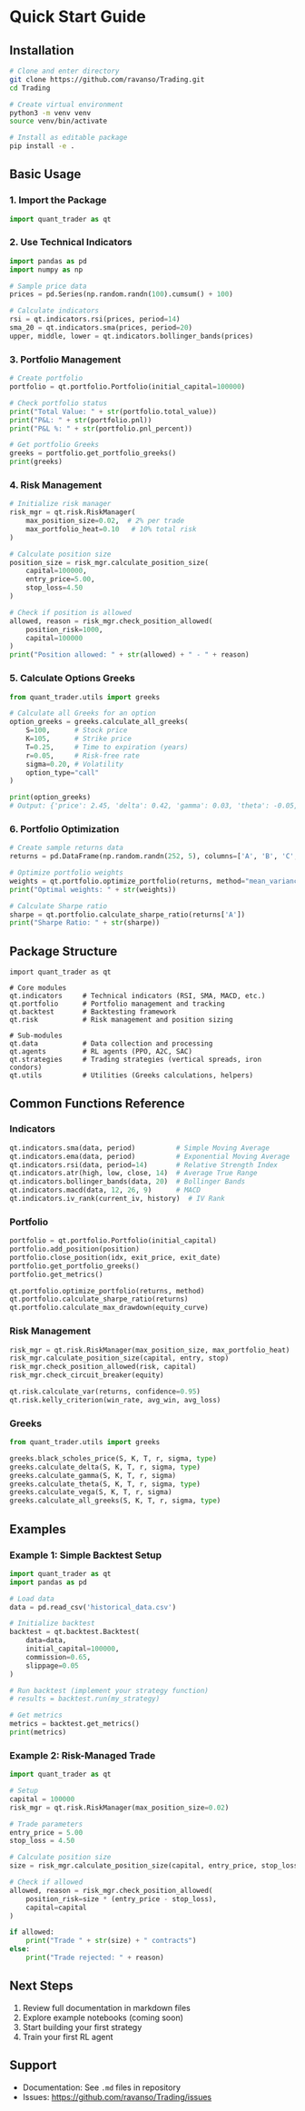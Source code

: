 # Quick Start Guide

## Installation

```bash
# Clone and enter directory
git clone https://github.com/ravanso/Trading.git
cd Trading

# Create virtual environment
python3 -m venv venv
source venv/bin/activate

# Install as editable package
pip install -e .
```

## Basic Usage

### 1. Import the Package
```python
import quant_trader as qt
```

### 2. Use Technical Indicators
```python
import pandas as pd
import numpy as np

# Sample price data
prices = pd.Series(np.random.randn(100).cumsum() + 100)

# Calculate indicators
rsi = qt.indicators.rsi(prices, period=14)
sma_20 = qt.indicators.sma(prices, period=20)
upper, middle, lower = qt.indicators.bollinger_bands(prices)
```

### 3. Portfolio Management
```python
# Create portfolio
portfolio = qt.portfolio.Portfolio(initial_capital=100000)

# Check portfolio status
print("Total Value: " + str(portfolio.total_value))
print("P&L: " + str(portfolio.pnl))
print("P&L %: " + str(portfolio.pnl_percent))

# Get portfolio Greeks
greeks = portfolio.get_portfolio_greeks()
print(greeks)
```

### 4. Risk Management
```python
# Initialize risk manager
risk_mgr = qt.risk.RiskManager(
    max_position_size=0.02,  # 2% per trade
    max_portfolio_heat=0.10   # 10% total risk
)

# Calculate position size
position_size = risk_mgr.calculate_position_size(
    capital=100000,
    entry_price=5.00,
    stop_loss=4.50
)

# Check if position is allowed
allowed, reason = risk_mgr.check_position_allowed(
    position_risk=1000,
    capital=100000
)
print("Position allowed: " + str(allowed) + " - " + reason)
```

### 5. Calculate Options Greeks
```python
from quant_trader.utils import greeks

# Calculate all Greeks for an option
option_greeks = greeks.calculate_all_greeks(
    S=100,      # Stock price
    K=105,      # Strike price
    T=0.25,     # Time to expiration (years)
    r=0.05,     # Risk-free rate
    sigma=0.20, # Volatility
    option_type="call"
)

print(option_greeks)
# Output: {'price': 2.45, 'delta': 0.42, 'gamma': 0.03, 'theta': -0.05, 'vega': 0.15, 'rho': 0.08}
```

### 6. Portfolio Optimization
```python
# Create sample returns data
returns = pd.DataFrame(np.random.randn(252, 5), columns=['A', 'B', 'C', 'D', 'E'])

# Optimize portfolio weights
weights = qt.portfolio.optimize_portfolio(returns, method="mean_variance")
print("Optimal weights: " + str(weights))

# Calculate Sharpe ratio
sharpe = qt.portfolio.calculate_sharpe_ratio(returns['A'])
print("Sharpe Ratio: " + str(sharpe))
```

## Package Structure

```
import quant_trader as qt

# Core modules
qt.indicators     # Technical indicators (RSI, SMA, MACD, etc.)
qt.portfolio      # Portfolio management and tracking
qt.backtest       # Backtesting framework
qt.risk           # Risk management and position sizing

# Sub-modules
qt.data           # Data collection and processing
qt.agents         # RL agents (PPO, A2C, SAC)
qt.strategies     # Trading strategies (vertical spreads, iron condors)
qt.utils          # Utilities (Greeks calculations, helpers)
```

## Common Functions Reference

### Indicators
```python
qt.indicators.sma(data, period)          # Simple Moving Average
qt.indicators.ema(data, period)          # Exponential Moving Average
qt.indicators.rsi(data, period=14)       # Relative Strength Index
qt.indicators.atr(high, low, close, 14)  # Average True Range
qt.indicators.bollinger_bands(data, 20)  # Bollinger Bands
qt.indicators.macd(data, 12, 26, 9)      # MACD
qt.indicators.iv_rank(current_iv, history)  # IV Rank
```

### Portfolio
```python
portfolio = qt.portfolio.Portfolio(initial_capital)
portfolio.add_position(position)
portfolio.close_position(idx, exit_price, exit_date)
portfolio.get_portfolio_greeks()
portfolio.get_metrics()

qt.portfolio.optimize_portfolio(returns, method)
qt.portfolio.calculate_sharpe_ratio(returns)
qt.portfolio.calculate_max_drawdown(equity_curve)
```

### Risk Management
```python
risk_mgr = qt.risk.RiskManager(max_position_size, max_portfolio_heat)
risk_mgr.calculate_position_size(capital, entry, stop)
risk_mgr.check_position_allowed(risk, capital)
risk_mgr.check_circuit_breaker(equity)

qt.risk.calculate_var(returns, confidence=0.95)
qt.risk.kelly_criterion(win_rate, avg_win, avg_loss)
```

### Greeks
```python
from quant_trader.utils import greeks

greeks.black_scholes_price(S, K, T, r, sigma, type)
greeks.calculate_delta(S, K, T, r, sigma, type)
greeks.calculate_gamma(S, K, T, r, sigma)
greeks.calculate_theta(S, K, T, r, sigma, type)
greeks.calculate_vega(S, K, T, r, sigma)
greeks.calculate_all_greeks(S, K, T, r, sigma, type)
```

## Examples

### Example 1: Simple Backtest Setup
```python
import quant_trader as qt
import pandas as pd

# Load data
data = pd.read_csv('historical_data.csv')

# Initialize backtest
backtest = qt.backtest.Backtest(
    data=data,
    initial_capital=100000,
    commission=0.65,
    slippage=0.05
)

# Run backtest (implement your strategy function)
# results = backtest.run(my_strategy)

# Get metrics
metrics = backtest.get_metrics()
print(metrics)
```

### Example 2: Risk-Managed Trade
```python
import quant_trader as qt

# Setup
capital = 100000
risk_mgr = qt.risk.RiskManager(max_position_size=0.02)

# Trade parameters
entry_price = 5.00
stop_loss = 4.50

# Calculate position size
size = risk_mgr.calculate_position_size(capital, entry_price, stop_loss)

# Check if allowed
allowed, reason = risk_mgr.check_position_allowed(
    position_risk=size * (entry_price - stop_loss),
    capital=capital
)

if allowed:
    print("Trade " + str(size) + " contracts")
else:
    print("Trade rejected: " + reason)
```

## Next Steps

1. Review full documentation in markdown files
2. Explore example notebooks (coming soon)
3. Start building your first strategy
4. Train your first RL agent

## Support

- Documentation: See `.md` files in repository
- Issues: https://github.com/ravanso/Trading/issues

